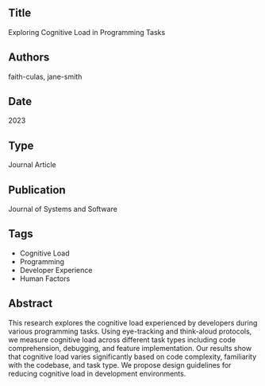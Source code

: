 ## Title
Exploring Cognitive Load in Programming Tasks

## Authors
faith-culas, jane-smith

## Date
2023

## Type
Journal Article

## Publication
Journal of Systems and Software

## Tags
- Cognitive Load
- Programming
- Developer Experience
- Human Factors

## Abstract
This research explores the cognitive load experienced by developers during various programming tasks. Using eye-tracking and think-aloud protocols, we measure cognitive load across different task types including code comprehension, debugging, and feature implementation. Our results show that cognitive load varies significantly based on code complexity, familiarity with the codebase, and task type. We propose design guidelines for reducing cognitive load in development environments.
